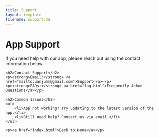 ```yaml
---
title: Support
layout: template
filename: support.md
--- 
```


<!DOCTYPE html>
<html lang="en">
<head>
    <meta charset="UTF-8">
    <meta name="viewport" content="width=device-width, initial-scale=1.0">
    <title>App Support</title>
    <link rel="stylesheet" href="style.css">
</head>
<body>
    <h1>App Support</h1>
    <p>If you need help with our app, please reach out using the contact information below.</p>
    
    <h2>Contact Support</h2>
    <p><strong>Email:</strong> <a href="mailto:uanjumm@gmail.com">Support</a></p>
    <p><strong>FAQs:</strong> <a href="faq.html">Frequently Asked Questions</a></p>
    
    <h2>Common Issues</h2>
    <ul>
        <li>App not working? Try updating to the latest version of the app.</li>
        <li>Still need help? Contact us via email.</li>
    </ul>

    <p><a href="index.html">Back to Home</a></p>
</body>
</html>